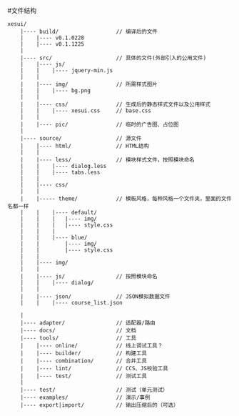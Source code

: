 #文件结构

    xesui/
        |---- build/                  // 编译后的文件
        |    |---- v0.1.0228
        |    |---- v0.1.1225
        |
        |---- src/                    // 具体的文件(外部引入的公用文件)
        |    |---- js/
        |    |    |---- jquery-min.js
        |    |  
        |    |---- img/               // 所需样式图片
        |    |    |---- bg.png
        |    |
        |    |---- css/               // 生成后的静态样式文件以及公用样式
        |    |    |---- xesui.css     // base.css
        |    |
        |    |---- pic/               // 临时的广告图、占位图
        |
        |---- source/                 // 源文件        
        |    |---- html/              // HTML结构
        |    |
        |    |---- less/              // 模块样式文件，按照模块命名
        |    |    |---- dialog.less
        |    |    |---- tabs.less
        |    |
        |    |---- css/
        |    |
        |    |----- theme/            // 模板风格，每种风格一个文件夹，里面的文件名都一样
        |    |    |---- default/
        |    |    |   |---- img/
        |    |    |   |---- style.css
        |    |    |
        |    |    |---- blue/
        |    |        |---- img/
        |    |        |---- style.css
        |    |
        |    |---- img/
        |    |
        |    |---- js/                // 按照模块命名
        |    |    |---- dialog/
        |    |
        |    |---- json/              // JSON模拟数据文件
        |    |    |---- course_list.json

        |
        |---- adapter/                // 适配器/路由
        |---- docs/                   // 文档
        |---- tools/                  // 工具
        |    |---- online/            // 线上调试工具？
        |    |---- builder/           // 构建工具
        |    |---- combination/       // 合并工具
        |    |---- lint/              // CCS、JS校验工具
        |    |---- test/              // 测试工具
        |
        |---- test/                   // 测试（单元测试）
        |---- examples/               // 演示/事例
        |---- export|import/          // 输出压缩后的（可选）
        

